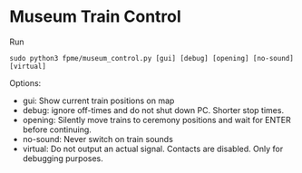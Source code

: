 # Museum Train Control

Run
```shell
sudo python3 fpme/museum_control.py [gui] [debug] [opening] [no-sound] [virtual]
```

Options:

* gui: Show current train positions on map
* debug: ignore off-times and do not shut down PC. Shorter stop times.
* opening: Silently move trains to ceremony positions and wait for ENTER before continuing.
* no-sound: Never switch on train sounds
* virtual: Do not output an actual signal. Contacts are disabled. Only for debugging purposes.